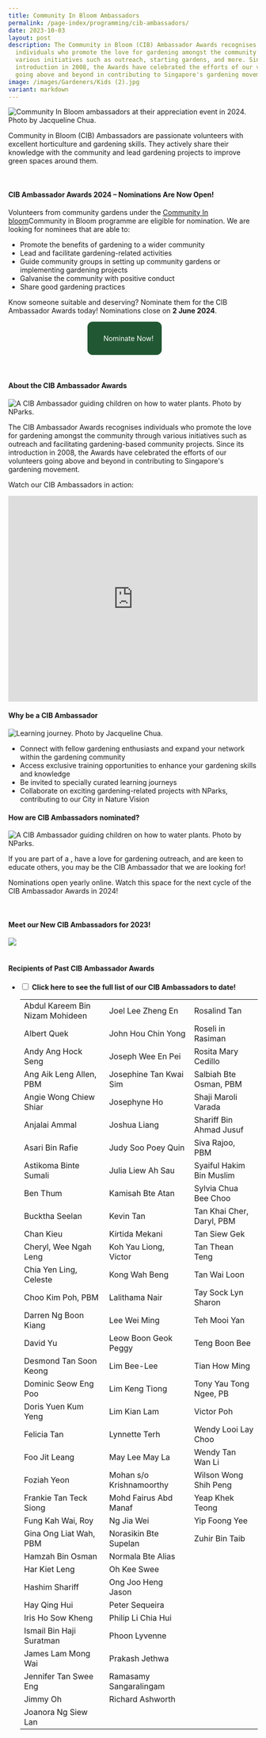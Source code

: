 ```yaml
---
title: Community In Bloom Ambassadors
permalink: /page-index/programming/cib-ambassadors/
date: 2023-10-03
layout: post
description: The Community in Bloom (CIB) Ambassador Awards recognises
  individuals who promote the love for gardening amongst the community through
  various initiatives such as outreach, starting gardens, and more. Since its
  introduction in 2008, the Awards have celebrated the efforts of our volunteers
  going above and beyond in contributing to Singapore's gardening movement.
image: /images/Gardeners/Kids (2).jpg
variant: markdown
---
```

<style>
details {
	cursor: pointer;
	}
	
details > summary {
	text-indent:-22px;
	margin-left:22px;
	}

details > p {
	margin-left: 22px;
	}

details > ol li {
	margin-left: 22px;
	font-size:
	}
	
details[open] > summary {
	font-weight: 800;
	}
	
.wrapper {
		display: grid;
		grid-template-columns: repeat(auto-fit, minmax(100px, 150px));
		grid-template-rows: auto-fit;
		column-gap: 10px;
		row-gap: 10px;
		text-align: center;
	}

.box{
		border: solid 1px #215732;
		background: #215732;
		border-radius: 10px;
		padding: 10px;
	}
</style>
<section>
	<img title="Community In Bloom ambassadors at their appreciation event in 2024. Photo by Jacqueline Chua." src="/images/Gardeners/Ambassadors_2024_JacquelineChua.jpg">
<p>Community in Bloom (CIB) Ambassadors are passionate volunteers with excellent horticulture and gardening skills. They actively share their knowledge with the community and lead gardening projects to improve green spaces around them.</p> 
</section>
<br>
<section>
<h4>CIB Ambassador Awards 2024 – Nominations Are Now Open!</h4>
	<p>Volunteers from community gardens under the <a href="/get-involved/community-gardens/">Community In bloom</a>Community in Bloom programme are eligible for nomination. We are looking for nominees that are able to: </p>
	<ul>	
<li>Promote the benefits of gardening to a wider community</li>
<li>Lead and facilitate gardening-related activities</li>
<li>Guide community groups in setting up community gardens or implementing gardening projects</li>
		<li>Galvanise the community with positive conduct</li>
		<li>Share good gardening practices</li>
	</ul>		
<p>Know someone suitable and deserving? Nominate them for the CIB Ambassador Awards today! Nominations close on <b>2 June 2024</b>.</p>		

        

<div class="wrapper">

&nbsp; <a style="text-decoration:none; color: white" href="https://go.gov.sg/cib-ambassadors-nominations-2024"><div class="box">

&nbsp;&nbsp;&nbsp; Nominate Now!</div></a>

</div>	
<br>	
</section>
<br>
<section>	
<h4>About the CIB Ambassador Awards</h4>
	<img title="A CIB Ambassador guiding children on how to water plants. Photo by NParks." src="/images/Gardeners/Kids%20(2).jpg">
	<p>The CIB Ambassador Awards recognises individuals who promote the love for gardening amongst the community through various initiatives such as outreach and facilitating gardening-based community projects. Since its introduction in 2008, the Awards have celebrated the efforts of our volunteers going above and beyond in contributing to Singapore's gardening movement.</p> 
	<p>Watch our CIB Ambassadors in action:</p>
	<iframe width="100%" height="415" src="https://www.youtube.com/embed/NjoavpXdiX4?si=tr229_ZUR517j94X" title="YouTube video player" frameborder="0" allow="accelerometer; autoplay; clipboard-write; encrypted-media; gyroscope; picture-in-picture; web-share" allowfullscreen=""></iframe>	<br>
</section>

<section>
	<h4>Why be a CIB Ambassador</h4>
	<img title="Learning journey. Photo by Jacqueline Chua." src="/images/Gardeners/Ambs_on_learning_journey__OCBC_Arboretum_.jpg">
	<ul>
		<li>Connect with fellow gardening enthusiasts and expand your network within the gardening community</li>
		<li>Access exclusive training opportunities to enhance your gardening skills and knowledge</li>
		<li>Be invited to specially curated learning journeys</li>
		<li>Collaborate on exciting gardening-related projects with NParks, contributing to our City in Nature Vision</li>
</ul></section>
	
<section>
	<h4>How are CIB Ambassadors nominated?</h4>
	<img title="A CIB Ambassador guiding children on how to water plants. Photo by NParks." src="/images/Gardeners/Kids%20(2).jpg">
		<p>If you are part of a  , have a love for gardening outreach, and are keen to educate others, you may be the CIB Ambassador that we are looking for!</p>
	<p>Nominations open yearly online. Watch this space for the next cycle of the CIB Ambassador Awards in 2024!</p>
	<br>
</section>
	
<section>
	<h4>Meet our New CIB Ambassadors for 2023!</h4>
	<img src="/images/2023%20cib%20ambassadors%20collage_for%20gardeningsg.jpg">
	<br><br>
</section>

<section>
	<h4>Recipients of Past CIB Ambassador Awards</h4>
<p></p>
	<ul class="jekyllcodex_accordion">
		<li><input type="checkbox" id="accordion1">
		<label for="accordion1"><strong>Click here to see the full list of our CIB Ambassadors to date!</strong></label><div>
			<table>
				<tbody>
					<tr>
						<td>Abdul Kareem Bin Nizam Mohideen</td>
						<td>Joel Lee Zheng En</td>
						<td>Rosalind Tan</td>
					</tr>
					<tr>
						<td>Albert Quek</td>
						<td>John Hou Chin Yong</td>
						<td>Roseli in Rasiman</td>
					</tr>
					<tr>
						<td>Andy Ang Hock Seng</td>
						<td>Joseph Wee En Pei</td>
						<td>Rosita Mary Cedillo</td>
					</tr>
					<tr>
						<td>Ang Aik Leng Allen, PBM</td>
						<td>Josephine Tan Kwai Sim</td>
						<td>Salbiah Bte Osman, PBM</td>
					</tr>
					<tr>
						<td>Angie Wong Chiew Shiar</td>
						<td>Josephyne Ho</td>
						<td>Shaji Maroli Varada</td>
					</tr>
					<tr>
						<td>Anjalai Ammal</td>
						<td>Joshua Liang</td>
						<td>Shariff Bin Ahmad Jusuf</td>
					</tr>
					<tr>
						<td>Asari Bin Rafie</td>
						<td>Judy Soo Poey Quin</td>
						<td>Siva Rajoo, PBM</td>
					</tr>
					<tr>
						<td>Astikoma Binte Sumali</td>
						<td>Julia Liew Ah Sau</td>
						<td>Syaiful Hakim Bin Muslim</td>
					</tr>
					<tr>
						<td>Ben Thum</td>
						<td>Kamisah Bte Atan</td>
						<td>Sylvia Chua Bee Choo</td>
					</tr>
					<tr>
						<td>Bucktha Seelan</td>
						<td>Kevin Tan</td>
						<td>Tan Khai Cher, Daryl, PBM</td>
					</tr>
					<tr>
						<td>Chan Kieu</td>
						<td>Kirtida Mekani</td>
						<td>Tan Siew Gek</td>
					</tr>
					<tr>
						<td>Cheryl, Wee Ngah Leng</td>
						<td>Koh Yau Liong, Victor</td>
						<td>Tan Thean Teng</td>
					</tr>
					<tr>
						<td>Chia Yen Ling, Celeste</td>
						<td>Kong Wah Beng</td>
						<td>Tan Wai Loon</td>
					</tr>
					<tr>
						<td>Choo Kim Poh, PBM</td>
						<td>Lalithama Nair</td>
						<td>Tay Sock Lyn Sharon</td>
					</tr>
					<tr>
						<td>Darren Ng Boon Kiang</td>
						<td>Lee Wei Ming</td>
						<td>Teh Mooi Yan</td>
					</tr>
					<tr>
						<td>David Yu</td>
						<td>Leow Boon Geok Peggy</td>
						<td>Teng Boon Bee</td>
					</tr>
					<tr>
						<td>Desmond Tan Soon Keong</td>
						<td>Lim Bee-Lee</td>
						<td>Tian How Ming</td>
					</tr>
					<tr>
						<td>Dominic Seow Eng Poo</td>
						<td>Lim Keng Tiong</td>
						<td>Tony Yau Tong Ngee, PB</td>
					</tr>
					<tr>
						<td>Doris Yuen Kum Yeng</td>
						<td>Lim Kian Lam</td>
						<td>Victor Poh</td>
					</tr>
					<tr>
						<td>Felicia Tan</td>
						<td>Lynnette Terh</td>
						<td>Wendy Looi Lay Choo</td>
					</tr>
					<tr>
						<td>Foo Jit Leang</td>
						<td>May Lee May La</td>
						<td>Wendy Tan Wan Li</td>
					</tr>
					<tr>
						<td>Foziah Yeon</td>
						<td>Mohan s/o Krishnamoorthy</td>
						<td>Wilson Wong Shih Peng</td>
					</tr>
					<tr>
						<td>Frankie Tan Teck Siong</td>
						<td>Mohd Fairus Abd Manaf</td>
						<td>Yeap Khek Teong</td>
					</tr>
					<tr>
						<td>Fung Kah Wai, Roy</td>
						<td>Ng Jia Wei</td>
						<td>Yip Foong Yee</td>
					</tr>
					<tr>
						<td>Gina Ong Liat Wah, PBM</td>
						<td>Norasikin Bte Supelan</td>
						<td>Zuhir Bin Taib</td>
					</tr>
					<tr>
						<td>Hamzah Bin Osman</td>
						<td>Normala Bte Alias</td>
					</tr>
					<tr>
						<td>Har Kiet Leng</td>
						<td>Oh Kee Swee</td>
					</tr>
					<tr>
						<td>Hashim Shariff</td>
						<td>Ong Joo Heng Jason</td>
					</tr>
					<tr>
						<td>Hay Qing Hui</td>
						<td>Peter Sequeira</td>
					</tr>
					<tr>
						<td>Iris Ho Sow Kheng</td>
						<td>Philip Li Chia Hui</td>
					</tr>
					<tr>
						<td>Ismail Bin Haji Suratman</td>
						<td>Phoon Lyvenne</td>
					</tr>
					<tr>
						<td>James Lam Mong Wai</td>
						<td>Prakash Jethwa</td>
					</tr>
					<tr>
						<td>Jennifer Tan Swee Eng</td>
						<td>Ramasamy Sangaralingam</td>
					</tr>
					<tr>
						<td>Jimmy Oh</td>
						<td>Richard Ashworth</td>
					</tr>
					<tr>
						<td>Joanora Ng Siew Lan</td>
					</tr>
				</tbody><tbody>
			</tbody></table>
		</div></li>
	</ul>
</section>